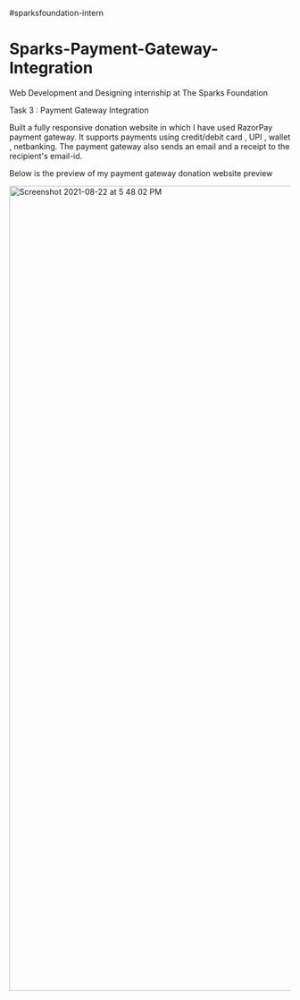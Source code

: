 #sparksfoundation-intern
# Sparks-Payment-Gateway-Integration

Web Development and Designing internship at The Sparks Foundation

Task 3 : Payment Gateway Integration

Built a fully responsive donation website in which I have used RazorPay payment gateway. It supports payments using credit/debit card , UPI , wallet , netbanking. The payment gateway also sends an email and a receipt to the recipient's email-id.

Below is the preview of my payment gateway donation website preview

<img width="1440" alt="Screenshot 2021-08-22 at 5 48 02 PM" src="https://user-images.githubusercontent.com/67476405/130354846-8e1c4cc6-13b3-4189-b54d-d8a92c1550cc.png">



